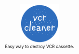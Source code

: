 <p align="center">
  <a href="https://gitthub.com/e3duardo/vcr-cleaner">
    <img width="128" height="128" src="https://github.com/e3duardo/vcr-cleaner/raw/main/icon.png" alt="vcr-cleaner">
  </a>
  <br>
  Easy way to destroy VCR cassette.
</p>
